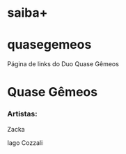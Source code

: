 # saiba+
# quasegemeos
Página de links do Duo Quase Gêmeos
<h1>Quase Gêmeos</h1>
<h3>Artistas:</h3>
<p>Zacka</p>
<p>Iago Cozzali</p>
